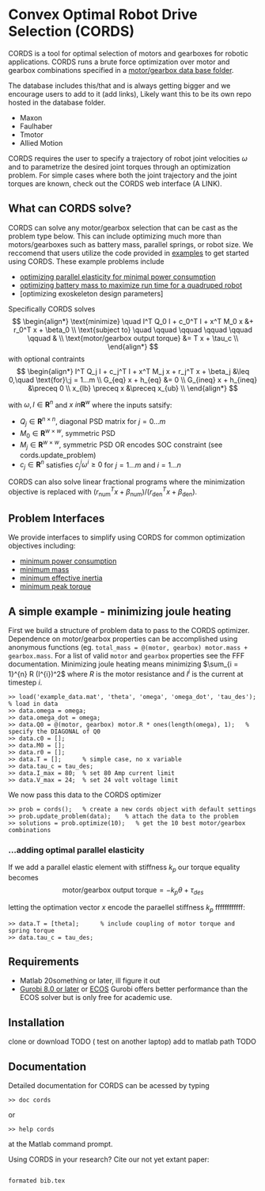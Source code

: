 # Convex Optimal Robot Drive Selection (CORDS)

CORDS is a tool for optimal selection of motors and gearboxes for robotic applications. CORDS runs a brute force optimization over motor and gearbox combinations specified in a [motor/gearbox data base folder](database). 

The database includes this/that and is always getting bigger and we encourage users to add to it (add links), Likely want this to be its own repo hosted in the database folder. 
* Maxon
* Faulhaber 
* Tmotor 
* Allied Motion 

CORDS requires the user to specify a trajectory of robot joint velocities $\omega$ and to parametrize the desired joint torques through an optimization problem. For simple cases where both the joint trajectory and the joint torques are known, check out the CORDS web interface (A LINK). 


## What can CORDS solve?  

CORDS can solve any motor/gearbox selection that can be cast as the problem type below. This can include optimizing much more than motors/gearboxes such as battery mass, parallel springs, or robot size. We reccomend that users utilize the code provided in [examples](examples) to get started using CORDS. These example problems include
 * [optimizing parallel elasticity for minimal power consumption](examples/example1.m)
 * [optimizing battery mass to maximize run time for a quadruped robot](examples/example2.m)
 * [optimizing exoskeleton design parameters]

Specifically CORDS solves 
$$
\begin{align*}
   \text{minimize} \quad  I^T Q_0 I  + c_0^T I + x^T M_0 x &+ r_0^T x + \beta_0      \\
   \text{subject to} \quad \qquad \qquad \qquad \qquad \qquad &                  \\
      \text{motor/gearbox output torque}  &=   T x + \tau_c                      \\
 \end{align*}
 $$ 
 with optional contraints 
 $$ 
 \begin{align*}
            I^T Q_j I + c_j^T I +  x^T M_j x + r_j^T x + \beta_j &\leq 0,\quad \text{for}\;j = 1...m \\
           G_{eq} x + h_{eq} &= 0                                                            \\
           G_{ineq} x + h_{ineq} &\preceq 0                                                  \\
                x_{lb} \preceq x &\preceq x_{ub}                                             \\
\end{align*}
$$

with $\omega, I \in \mathbf{R}^n$ and $x \ in \mathbf{R}^w$ where the inputs satsify: 
* $Q_j \in \mathbf{R}^{n \times n}$, diagonal PSD matrix for $j = 0...m$
* $M_0 \in \mathbf{R}^{w \times w}$, symmetric PSD
* $M_j \in \mathbf{R}^{w \times w}$, symmetric PSD OR encodes SOC constraint (see cords.update_problem)
* $c_j \in \mathbf{R}^n$ satisfies $c_{j}^{i} \omega^i \geq 0$ for $j = 1...m$ and $i = 1...n$

CORDS can also solve linear fractional programs where the minimization objective is replaced with $\left(r_{\text{num}}^T x + \beta_{\text{num}}\right)/\left(r_{\text{den}}^T x + \beta_{\text{den}}\right)$. 


## Problem Interfaces
We provide interfaces to simplify using CORDS for common optimization objectives including:
* [minimum power consumption](/src/interfaces/min_power_consumption.m)
* [minimum mass](/src/interfaces/min_mass.m)
* [minimum effective inertia](/src/interfaces/min_effective_inertia.m)
* [minimum peak torque](/src/interfaces/min_peak_torque.m)


## A simple example - minimizing joule heating 
First we build a structure of problem data to pass to the CORDS optimizer. Dependence on motor/gearbox properties can be accomplished using anonymous functions (eg. ``total_mass = @(motor, gearbox) motor.mass + gearbox.mass``. For a list of valid ``motor`` and ``gearbox`` properties see the FFF documentation. Minimizing joule heating means minimizing $\sum_{i = 1}^{n} R (I^{i})^2$ where $R$ is the motor resistance and $I^{i}$ is the current at timestep $i$. 
```
>> load('example_data.mat', 'theta', 'omega', 'omega_dot', 'tau_des');   % load in data
>> data.omega = omega;
>> data.omega_dot = omega; 
>> data.Q0 = @(motor, gearbox) motor.R * ones(length(omega), 1);   % specify the DIAGONAL of Q0
>> data.c0 = [];
>> data.M0 = [];
>> data.r0 = [];
>> data.T = [];      % simple case, no x variable 
>> data.tau_c = tau_des;
>> data.I_max = 80;  % set 80 Amp current limit
>> data.V_max = 24;  % set 24 volt voltage limit 
```
We now pass this data to the CORDS optimizer
```
>> prob = cords();   % create a new cords object with default settings  
>> prob.update_problem(data);    % attach the data to the problem
>> solutions = prob.optimize(10);   % get the 10 best motor/gearbox combinations 
```
### ...adding optimal parallel elasticity
If we add a parallel elastic element with stiffness $k_p$ our torque equality becomes
$$
     \text{motor/gearbox output torque}  = - k_p \theta  + \tau_{des} 
$$

letting the optimation vector $x$ encode the paraellel stiffness $k_p$  ffffffffffff:

```
>> data.T = [theta];      % include coupling of motor torque and spring torque
>> data.tau_c = tau_des; 
```

## Requirements
* Matlab 20something or later, ill figure it out 
* [Gurobi 8.0 or later](https://www.gurobi.com/academia/academic-program-and-licenses/) or [ECOS](https://github.com/embotech/ecos)
Gurobi offers better performance than the ECOS solver but is only free for academic use. 

## Installation

clone or download   TODO ( test on another laptop) 
add to matlab path  TODO 

## Documentation 

Detailed documentation for CORDS can be acessed by typing
```
>> doc cords
```
or 
```
>> help cords
```
at the Matlab command prompt. 




Using CORDS in your research? Cite our not yet extant paper: 
```

formated bib.tex


```
